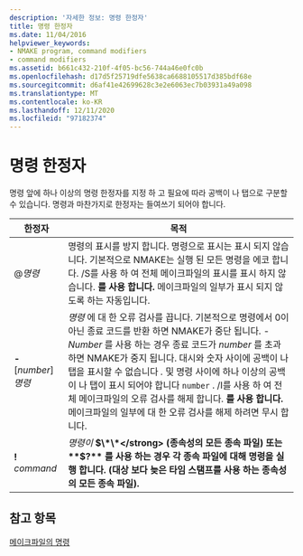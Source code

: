 ```yaml
---
description: '자세한 정보: 명령 한정자'
title: 명령 한정자
ms.date: 11/04/2016
helpviewer_keywords:
- NMAKE program, command modifiers
- command modifiers
ms.assetid: b661c432-210f-4f05-bc56-744a46e0fc0b
ms.openlocfilehash: d17d5f25719dfe5638ca6688105517d385bdf68e
ms.sourcegitcommit: d6af41e42699628c3e2e6063ec7b03931a49a098
ms.translationtype: MT
ms.contentlocale: ko-KR
ms.lasthandoff: 12/11/2020
ms.locfileid: "97182374"
---
```

# <a name="command-modifiers"></a>명령 한정자

명령 앞에 하나 이상의 명령 한정자를 지정 하 고 필요에 따라 공백이 나 탭으로 구분할 수 있습니다. 명령과 마찬가지로 한정자는 들여쓰기 되어야 합니다.

|한정자|목적|
|--------------|-------------|
|\@*명령*|명령의 표시를 방지 합니다. 명령으로 표시는 표시 되지 않습니다. 기본적으로 NMAKE는 실행 된 모든 명령을 에코 합니다. /S를 사용 하 여 전체 메이크파일의 표시를 표시 하지 않습니다. **를 사용 합니다.** 메이크파일의 일부가 표시 되지 않도록 하는 자동입니다.|
|**-**\[*number*] *명령*|*명령* 에 대 한 오류 검사를 끕니다. 기본적으로 명령에서 0이 아닌 종료 코드를 반환 하면 NMAKE가 중단 됩니다. -*Number* 를 사용 하는 경우 종료 코드가 *number* 를 초과 하면 NMAKE가 중지 됩니다. 대시와 숫자 사이에 공백이 나 탭을 표시할 수 없습니다 *.* 및 명령 사이에 하나 이상의 공백이 나 탭이 표시 되어야 합니다 `number` .  /I를 사용 하 여 전체 메이크파일의 오류 검사를 해제 합니다. **를 사용 합니다.** 메이크파일의 일부에 대 한 오류 검사를 해제 하려면 무시 합니다.|
|**!** *command*|*명령이*  <strong>$\*\*</strong> (종속성의 모든 종속 파일) 또는 **$?** 를 사용 하는 경우 각 종속 파일에 대해 명령을 실행 합니다. (대상 보다 늦은 타임 스탬프를 사용 하는 종속성의 모든 종속 파일).|

## <a name="see-also"></a>참고 항목

[메이크파일의 명령](commands-in-a-makefile.md)
